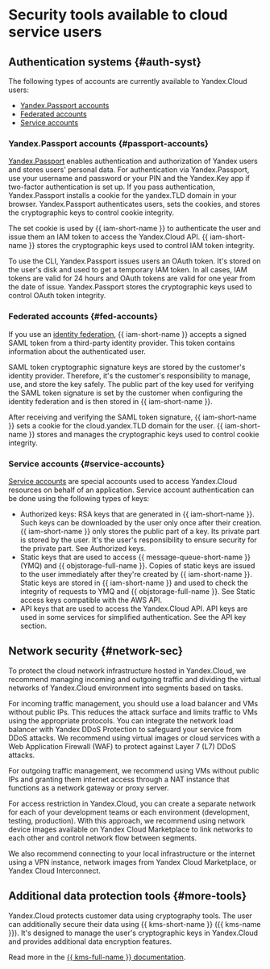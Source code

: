 # Security tools available to cloud service users

## Authentication systems {#auth-syst}

The following types of accounts are currently available to Yandex.Cloud users:

- [Yandex.Passport accounts](#passport-accounts)
- [Federated accounts](#fed-accounts)
- [Service accounts](#service-accounts)

### Yandex.Passport accounts {#passport-accounts}

[Yandex.Passport](https://yandex.com/support/passport/index.html) enables authentication and authorization of Yandex users and stores users' personal data. For authentication via Yandex.Passport, use your username and password or your PIN and the Yandex.Key app if two-factor authentication is set up. If you pass authentication, Yandex.Passport installs a cookie for the yandex.TLD domain in your browser. Yandex.Passport authenticates users, sets the cookies, and stores the cryptographic keys to control cookie integrity.

The set cookie is used by {{ iam-short-name }} to authenticate the user and issue them an IAM token to access the Yandex.Cloud API. {{ iam-short-name }} stores the cryptographic keys used to control IAM token integrity.

To use the CLI, Yandex.Passport issues users an OAuth token. It's stored on the user's disk and used to get a temporary IAM token. In all cases, IAM tokens are valid for 24 hours and OAuth tokens are valid for one year from the date of issue. Yandex.Passport stores the cryptographic keys used to control OAuth token integrity.

### Federated accounts {#fed-accounts}

If you use an [identity federation](../../iam/concepts/users/identity-federations), {{ iam-short-name }} accepts a signed SAML token from a third-party identity provider. This token contains information about the authenticated user.

SAML token cryptographic signature keys are stored by the customer's identity provider. Therefore, it's the customer's responsibility to manage, use, and store the key safely. The public part of the key used for verifying the SAML token signature is set by the customer when configuring the identity federation and is then stored in {{ iam-short-name }}.

After receiving and verifying the SAML token signature, {{ iam-short-name }} sets a cookie for the cloud.yandex.TLD domain for the user. {{ iam-short-name }} stores and manages the cryptographic keys used to control cookie integrity.

### Service accounts {#service-accounts}

[Service accounts](../../iam/concepts/users/service-accounts) are special accounts used to access Yandex.Cloud resources on behalf of an application. Service account authentication can be done using the following types of keys:

- Authorized keys: RSA keys that are generated in {{ iam-short-name }}. Such keys can be downloaded by the user only once after their creation. {{ iam-short-name }} only stores the public part of a key. Its private part is stored by the user. It's the user's responsibility to ensure security for the private part. See Authorized keys.
- Static keys that are used to access {{ message-queue-short-name }} (YMQ) and {{ objstorage-full-name }}. Copies of static keys are issued to the user immediately after they're created by {{ iam-short-name }}. Static keys are stored in {{ iam-short-name }} and used to check the integrity of requests to YMQ and {{ objstorage-full-name }}. See Static access keys compatible with the AWS API.
- API keys that are used to access the Yandex.Cloud API. API keys are used in some services for simplified authentication. See the API key section.

## Network security {#network-sec}

To protect the cloud network infrastructure hosted in Yandex.Cloud, we recommend managing incoming and outgoing traffic and dividing the virtual networks of Yandex.Cloud environment into segments based on tasks.

For incoming traffic management, you should use a load balancer and VMs without public IPs. This reduces the attack surface and limits traffic to VMs using the appropriate protocols. You can integrate the network load balancer with Yandex DDoS Protection to safeguard your service from DDoS attacks. We recommend using virtual images or cloud services with a Web Application Firewall (WAF) to protect against Layer 7 (L7) DDoS attacks.

For outgoing traffic management, we recommend using VMs without public IPs and granting them internet access through a NAT instance that functions as a network gateway or proxy server.

For access restriction in Yandex.Cloud, you can create a separate network for each of your development teams or each environment (development, testing, production). With this approach, we recommend using network device images available on Yandex Cloud Marketplace to link networks to each other and control network flow between segments.

We also recommend connecting to your local infrastructure or the internet using a VPN instance, network images from Yandex Cloud Marketplace, or Yandex Cloud Interconnect.

## Additional data protection tools {#more-tools}

Yandex.Cloud protects customer data using cryptography tools. The user can additionally secure their data using {{ kms-short-name }} ({{ kms-name }}). It's designed to manage the user's cryptographic keys in Yandex.Cloud and provides additional data encryption features.

Read more in the [{{ kms-full-name }} documentation](../../kms/).

